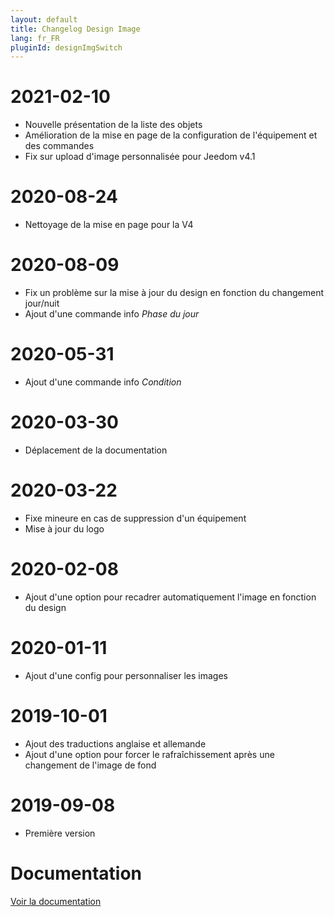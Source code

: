 ```yaml
---
layout: default
title: Changelog Design Image
lang: fr_FR
pluginId: designImgSwitch
---
```


# 2021-02-10

- Nouvelle présentation de la liste des objets
- Amélioration de la mise en page de la configuration de l'équipement et des commandes
- Fix sur upload d'image personnalisée pour Jeedom v4.1

# 2020-08-24

- Nettoyage de la mise en page pour la V4

# 2020-08-09

- Fix un problème sur la mise à jour du design en fonction du changement jour/nuit
- Ajout d'une commande info _Phase du jour_

# 2020-05-31

- Ajout d'une commande info _Condition_

# 2020-03-30

- Déplacement de la documentation

# 2020-03-22

- Fixe mineure en cas de suppression d'un équipement
- Mise à jour du logo

# 2020-02-08

- Ajout d'une option pour recadrer automatiquement l'image en fonction du design

# 2020-01-11

- Ajout d'une config pour personnaliser les images

# 2019-10-01

- Ajout des traductions anglaise et allemande
- Ajout d'une option pour forcer le rafraîchissement après une changement de l'image de fond

# 2019-09-08

- Première version

# Documentation

[Voir la documentation]({{site.baseurl}}/{{page.pluginId}}/{{page.lang}})
